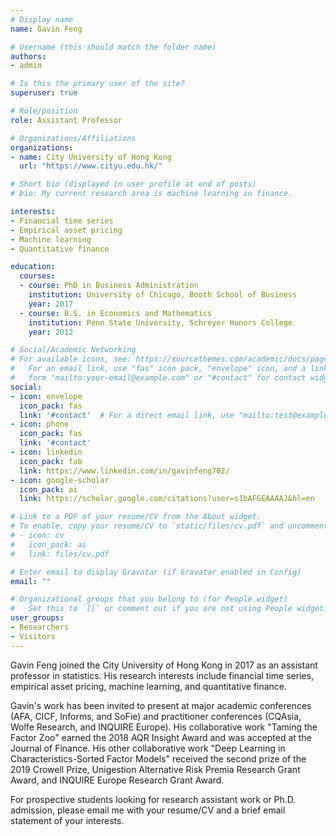 ```yaml
---
# Display name
name: Gavin Feng

# Username (this should match the folder name)
authors:
- admin

# Is this the primary user of the site?
superuser: true

# Role/position
role: Assistant Professor

# Organizations/Affiliations
organizations:
- name: City University of Hong Kong
  url: "https://www.cityu.edu.hk/"

# Short bio (displayed in user profile at end of posts)
# bio: My current research area is machine learning in finance.

interests:
- Financial time series
- Empirical asset pricing
- Machine learning
- Quantitative finance

education:
  courses:
  - course: PhD in Business Administration
    institution: University of Chicago, Booth School of Business
    year: 2017
  - course: B.S. in Economics and Mathematics
    institution: Penn State University, Schreyer Honors College
    year: 2012

# Social/Academic Networking
# For available icons, see: https://sourcethemes.com/academic/docs/page-builder/#icons
#   For an email link, use "fas" icon pack, "envelope" icon, and a link in the
#   form "mailto:your-email@example.com" or "#contact" for contact widget.
social:
- icon: envelope
  icon_pack: fas
  link: '#contact'  # For a direct email link, use "mailto:test@example.org".
- icon: phone
  icon_pack: fas
  link: '#contact'
- icon: linkedin
  icon_pack: fab
  link: https://www.linkedin.com/in/gavinfeng702/
- icon: google-scholar
  icon_pack: ai
  link: https://scholar.google.com/citations?user=s1bAFGEAAAAJ&hl=en

# Link to a PDF of your resume/CV from the About widget.
# To enable, copy your resume/CV to `static/files/cv.pdf` and uncomment the lines below.
# - icon: cv
#   icon_pack: ai
#   link: files/cv.pdf

# Enter email to display Gravatar (if Gravatar enabled in Config)
email: ""

# Organizational groups that you belong to (for People widget)
#   Set this to `[]` or comment out if you are not using People widget.
user_groups:
- Researchers
- Visitors
---
```


Gavin Feng joined the City University of Hong Kong in 2017 as an assistant professor in statistics. His research interests include financial time series, empirical asset pricing, machine learning, and quantitative finance.

Gavin's work has been invited to present at major academic conferences (AFA, CICF, Informs, and SoFie) and practitioner conferences (CQAsia, Wolfe Research, and INQUIRE Europe). His collaborative work "Taming the Factor Zoo" earned the 2018 AQR Insight Award and was accepted at the Journal of Finance. His other collaborative work "Deep Learning in Characteristics-Sorted Factor Models" received the second prize of the 2019 Crowell Prize, Unigestion Alternative Risk Premia Research Grant Award, and INQUIRE Europe Research Grant Award.

For prospective students looking for research assistant work or Ph.D. admission, please email me with your resume/CV and a brief email statement of your interests.
